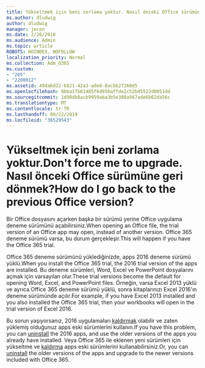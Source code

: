 ```yaml
---
title: Yükseltmek için beni zorlama yoktur. Nasıl önceki Office sürümüne geri dönmek?
ms.author: dludwig
author: dludwig
manager: jecon
ms.date: 2/26/2018
ms.audience: Admin
ms.topic: article
ROBOTS: NOINDEX, NOFOLLOW
localization_priority: Normal
ms.collection: Adm_O365
ms.custom:
- "265"
- "2200012"
ms.assetid: 49da6d22-6821-42a3-ade8-8acbb27260d5
ms.openlocfilehash: 8bba17b61485f6d856affde2c52b45522d0051dd
ms.sourcegitcommit: 1d98db8acb9959aba3b5e308a567ade6b62da56c
ms.translationtype: MT
ms.contentlocale: tr-TR
ms.lasthandoff: 08/22/2019
ms.locfileid: "36529543"
---
```

# <a name="dont-force-me-to-upgrade-how-do-i-go-back-to-the-previous-office-version"></a><span data-ttu-id="4e7fd-103">Yükseltmek için beni zorlama yoktur.</span><span class="sxs-lookup"><span data-stu-id="4e7fd-103">Don't force me to upgrade.</span></span> <span data-ttu-id="4e7fd-104">Nasıl önceki Office sürümüne geri dönmek?</span><span class="sxs-lookup"><span data-stu-id="4e7fd-104">How do I go back to the previous Office version?</span></span>

<span data-ttu-id="4e7fd-105">Bir Office dosyasını açarken başka bir sürümü yerine Office uygulama deneme sürümünü açabilirsiniz.</span><span class="sxs-lookup"><span data-stu-id="4e7fd-105">When opening an Office file, the trial version of an Office app may open, instead of another version.</span></span> <span data-ttu-id="4e7fd-106">Office 365 deneme sürümü varsa, bu durum gerçekleşir.</span><span class="sxs-lookup"><span data-stu-id="4e7fd-106">This will happen if you have the Office 365 trial.</span></span>
  
<span data-ttu-id="4e7fd-107">Office 365 deneme sürümünü yüklediğinizde, apps 2016 deneme sürümü yüklü.</span><span class="sxs-lookup"><span data-stu-id="4e7fd-107">When you install the Office 365 trial, the 2016 trial version of the apps are installed.</span></span> <span data-ttu-id="4e7fd-108">Bu deneme sürümleri, Word, Excel ve PowerPoint dosyalarını açmak için varsayılan olur.</span><span class="sxs-lookup"><span data-stu-id="4e7fd-108">These trial versions become the default for opening Word, Excel, and PowerPoint files.</span></span> <span data-ttu-id="4e7fd-109">Örneğin, varsa Excel 2013 yüklü ve ayrıca Office 365 deneme sürümü yüklü, sonra kitaplarınızı Excel 2016'ın deneme sürümünde açılır.</span><span class="sxs-lookup"><span data-stu-id="4e7fd-109">For example, if you have Excel 2013 installed and you also installed the Office 365 trial, then your workbooks will open in the trial version of Excel 2016.</span></span>
  
<span data-ttu-id="4e7fd-110">Bu sorun yaşıyorsanız, 2016 uygulamaları [kaldırmak](https://support.office.com/article/9dd49b83-264a-477a-8fcc-2fdf5dbf61d8.aspx) olabilir ve zaten yüklemiş olduğunuz apps eski sürümlerini kullanın.</span><span class="sxs-lookup"><span data-stu-id="4e7fd-110">If you have this problem, you can [uninstall](https://support.office.com/article/9dd49b83-264a-477a-8fcc-2fdf5dbf61d8.aspx) the 2016 apps, and use the older versions of the apps you already have installed.</span></span> <span data-ttu-id="4e7fd-111">Veya Office 365 ile eklenen yeni sürümleri için yükseltme ve [kaldırma](https://support.office.com/article/9dd49b83-264a-477a-8fcc-2fdf5dbf61d8.aspx) apps eski sürümlerini kullanabilirsiniz.</span><span class="sxs-lookup"><span data-stu-id="4e7fd-111">Or, you can [uninstall](https://support.office.com/article/9dd49b83-264a-477a-8fcc-2fdf5dbf61d8.aspx) the older versions of the apps and upgrade to the newer versions included with Office 365.</span></span>
